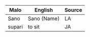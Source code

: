 Malo                    | English          | Source
----------------------- | ---------------- | --------------
Sano                    | Sano (Name)      | LA
supari                  | to sit           | JA


